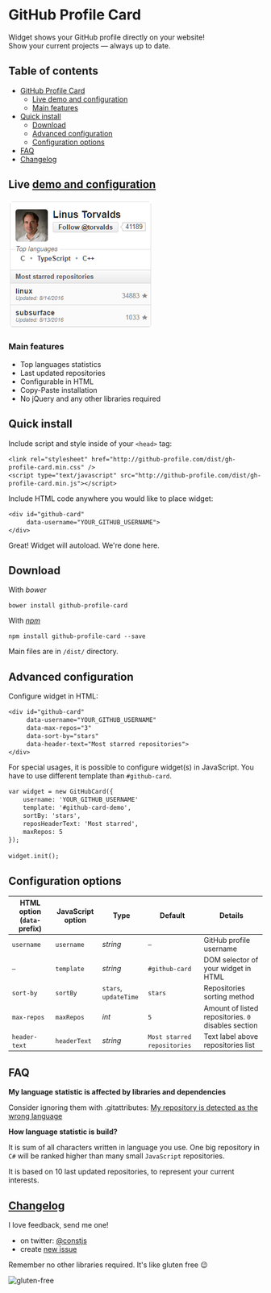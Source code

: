 # GitHub Profile Card

Widget shows your GitHub profile directly on your website!  
Show your current projects — always up to date.

## Table of contents

  * [GitHub Profile Card](#github-profile-card)
     * [Live demo and configuration](#live-demo-and-configuration)
     * [Main features](#main-features)
  * [Quick install](#quick-install)
    * [Download](#download)
    * [Advanced configuration](#advanced-configuration)
    * [Configuration options](#configuration-options)
  * [FAQ](#faq)
  * [Changelog](#changelog)

## Live [demo and configuration](http://github-profile.com/demo/)
![Screenshot](./demo/screenshot.png)

### Main features

- Top languages statistics
- Last updated repositories
- Configurable in HTML
- Copy-Paste installation
- No jQuery and any other libraries required

## Quick install

Include script and style inside of your `<head>` tag:

```
<link rel="stylesheet" href="http://github-profile.com/dist/gh-profile-card.min.css" />
<script type="text/javascript" src="http://github-profile.com/dist/gh-profile-card.min.js"></script>
```

Include HTML code anywhere you would like to place widget: 

```
<div id="github-card"
     data-username="YOUR_GITHUB_USERNAME">
</div>
```

Great! Widget will autoload. We're done here.

## Download

With *bower*

```
bower install github-profile-card
```

With [*npm*](https://www.npmjs.com/package/github-profile-card)

```
npm install github-profile-card --save
```

Main files are in `/dist/` directory.

## Advanced configuration

Configure widget in HTML:

```
<div id="github-card"
     data-username="YOUR_GITHUB_USERNAME"
     data-max-repos="3"
     data-sort-by="stars"
     data-header-text="Most starred repositories">
</div>
```

For special usages, it is possible to configure widget(s) in JavaScript.
You have to use different template than `#github-card`.

```
var widget = new GitHubCard({
    username: 'YOUR_GITHUB_USERNAME'
    template: '#github-card-demo',
    sortBy: 'stars',
    reposHeaderText: 'Most starred',
    maxRepos: 5
});

widget.init();
```

## Configuration options   

HTML option (`data-` prefix)      | JavaScript option | Type                 | Default        | Details
---               | ---               | ---                  | ---            | ---
`username`   | `username`        | *string*			 | `—`            | GitHub profile username
`—`               | `template`        | *string*             | `#github-card` | DOM selector of your widget in HTML
`sort-by`    | `sortBy`          | `stars`, `updateTime`| `stars`        | Repositories sorting method
`max-repos`  | `maxRepos`        | *int*			     | `5`			  | Amount of listed repositories. `0` disables section
`header-text`| `headerText`      | *string*             | `Most starred repositories` | Text label above repositories list                           

## FAQ

**My language statistic is affected by libraries and dependencies**

Consider ignoring them with .gitattributes: [My repository is detected as the wrong language](https://github.com/github/linguist#overrides)

**How language statistic is build?**

It is sum of all characters written in language you use.
One big repository in `C#` will be ranked higher than many small `JavaScript` repositories.

It is based on 10 last updated repositories, to represent your current interests.
  

## [Changelog](https://github.com/piotrl/github-profile-card/releases)

I love feedback, send me one!

- on twitter: [@constjs](https://twitter.com/constjs) 
- create [new issue](https://github.com/piotrl/github-profile-card/issues/new)

Remember no other libraries required. It's like gluten free 😉

![gluten-free](http://forthebadge.com/images/badges/gluten-free.svg)
